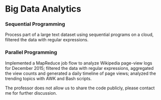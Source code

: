 # Big Data Analytics

### Sequential Programming

Process part of a large text dataset using sequential programs on a cloud, filtered the data with regular expressions.


### Parallel Programming

Implemented a MapReduce job flow to analyze Wikipedia page-view logs for December 2015; filtered the data with regular expressions, aggregated the view counts and generated a daily timeline of page views; analyzed the trending topics with AWK and Bash scripts.


The professor does not allow us to share the code publicly, please contact me for further discussion.

